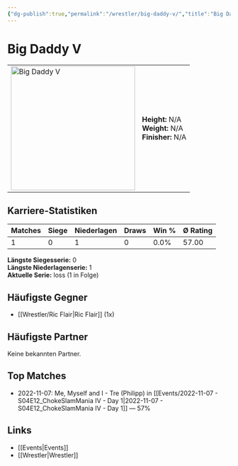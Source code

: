 ```yaml
---
{"dg-publish":true,"permalink":"/wrestler/big-daddy-v/","title":"Big Daddy V","tags":["wrestler"],"noteIcon":""}
---
```



# Big Daddy V

<table>
        <tr>
        <td><img src="https://github.com/CptSpaulding1980/choke-slam-wrestling/releases/download/images/Big_Daddy_V.png" width="280" alt="Big Daddy V"></td>
        <td>
        <b>Height:</b> N/A<br>
        <b>Weight:</b> N/A<br>
        <b>Finisher:</b> N/A<br>
        </td>
        </tr>
        </table>
        
## Karriere-Statistiken

| Matches | Siege | Niederlagen | Draws | Win % | Ø Rating |
|---------|-------|-------------|-------|-------|-----------|
| 1 | 0 | 1 | 0 | 0.0% | 57.00 |

**Längste Siegesserie:** 0<br>**Längste Niederlagenserie:** 1<br>**Aktuelle Serie:** loss (1 in Folge)


## Häufigste Gegner
- [[Wrestler/Ric Flair\|Ric Flair]] (1x)

## Häufigste Partner
Keine bekannten Partner.

## Top Matches
- 2022-11-07: Me, Myself and I - Tre (Philipp) in [[Events/2022-11-07 - S04E12_ChokeSlamMania IV - Day 1\|2022-11-07 - S04E12_ChokeSlamMania IV - Day 1]] — 57%

## Links
- [[Events\|Events]]
- [[Wrestler\|Wrestler]]
